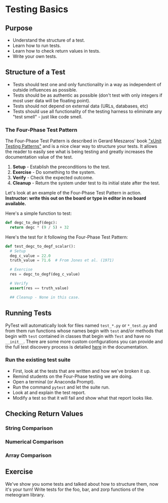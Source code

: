 # Testing Basics

## Purpose
* Understand the structure of a test.
* Learn how to run tests.
* Learn how to check return values in tests.
* Write your own tests.

## Structure of a Test
* Tests should test one and only functionality in a way as independent of outside
  influences as possible.
* Tests should be as authentic as possible (don't test with only integers if
  most user data will be floating point).
* Tests should not depend on external data (URLs, databases, etc)
* Tests should use all functionality of the testing harness to eliminate any
  "test smell" - just like code smell.

### The Four-Phase Test Pattern
The Four-Phase Test Pattern is described in Gerard Meszaros' book
["xUnit Testing Patterns"](https://amzn.to/2TjYE2O) and is a nice clear way to
structure your tests. It allows the reader to easily see what is being testing
and greatly increases the documentation value of the test.

1. **Setup** - Establish the preconditions to the test.
1. **Exercise** - Do something to the system.
1. **Verify** - Check the expected outcome.
1. **Cleanup** - Return the system under test to its initial state after the test.

Let's look at an example of the Four-Phase Test Pattern in action. **Instructor:
write this out on the board or type in editor in no board available.**

Here's a simple function to test:
```python
def degc_to_degf(degc):
  return degc * (9 / 5) + 32
```

Here's the test for it following the Four-Phase Test Pattern:
```python
def test_degc_to_degf_scalar():
  # Setup
  deg_c_value = 22.0
  truth_value = 71.6  # From Jones et al. (1971)

  # Exercise
  res = degc_to_degf(deg_c_value)

  # Verify
  assert(res == truth_value)

  ## Cleanup - None in this case.
```

## Running Tests
PyTest will automatically look for files named `test_*.py` or `*_test.py` and
from them run functions whose names begin with `test` and/or methods that
begin with `test` contained in classes that begin with `Test` and have no
`__init__`. There are some more custom configurations you can provide and the
full test discovery process is detailed
[here](https://docs.pytest.org/en/latest/goodpractices.html#test-discovery)
in the documentation.

### Run the existing test suite
* First, look at the tests that are written and how we've broken it up.
* Remind students on the Four-Phase testing we are doing.
* Open a terminal (or Anaconda Prompt).
* Run the command `pytest` and let the suite run.
* Look at and explain the test report.
* Modify a test so that it will fail and show what that report looks like.

## Checking Return Values

### String Comparison

### Numerical Comparison

### Array Comparison

## Exercise
We've show you some tests and talked about how to structure them, now it's your
turn! Write tests for the foo, bar, and zorp functions of the meteogram library.
